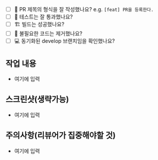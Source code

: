 - [ ] 🔀 PR 제목의 형식을 잘 작성했나요? e.g. `[feat] PR을 등록한다.` 
- [ ] 💯 테스트는 잘 통과했나요?
- [ ] 🏗️ 빌드는 성공했나요?
- [ ] 🧹 불필요한 코드는 제거했나요?
- [ ] 💻 동기화된 develop 브랜치임을 확인했나요?

## 작업 내용
- 여기에 입력

## 스크린샷(생략가능)
- 여기에 입력

## 주의사항(리뷰어가 집중해야할 것)
- 여기에 입력
